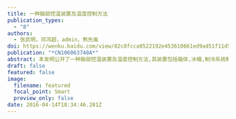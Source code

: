 ```yaml
---
title: 一种脑部控温装置及温度控制方法
publication_types:
  - "8"
authors:
  - 张武明，邓鸿超，admin，熊先胤
doi: https://wenku.baidu.com/view/82c8fcca0522192e453610661ed9ad51f11d549d?fr=xueshu
publication: "*CN106063740A*"
abstract: 本发明公开了一种脑部控温装置及温度控制方法,其装置包括箱体,冰帽,制冷系统和控制系统,所述制冷系统包括冷却水箱,半导体制冷片,散热片,冷却水泵和流量计,所述控制系统包含单片机电路,控制面板以及若干个温度探头;冷却水箱的输出端通过导管连接冰帽的输入端,冷却水箱的输入端通过导管连接冰帽的输出端,冷却水泵和流量计都串联在导管上,半导体制冷片的冷端与冷却水箱紧贴,热端与散热片紧贴.通过调整半导体制冷片的制热功率来改变冷却水温度,进而控制患者脑部温度.本方案适用于医学颅脑降温领域.
draft: false
featured: false
image:
  filename: featured
  focal_point: Smart
  preview_only: false
date: 2016-04-14T18:34:46.281Z
---
```


